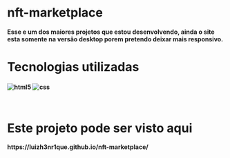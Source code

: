 # nft-marketplace

<b>Esse e um dos maiores projetos que estou desenvolvendo, ainda o site esta somente na versão desktop porem pretendo deixar mais responsivo. <b>
<br>

<h1>Tecnologias utilizadas</h1>

<img align="center" alt="html5" src="https://img.shields.io/badge/HTML5-E34F26?style=for-the-badge&logo=html5&logoColor=white"> <img align="center" alt="css" src="https://img.shields.io/badge/CSS3-1572B6?style=for-the-badge&logo=css3&logoColor=white"/>
 
<br>

<h1>Este projeto pode ser visto aqui</h1>
https://luizh3nr1que.github.io/nft-marketplace/
